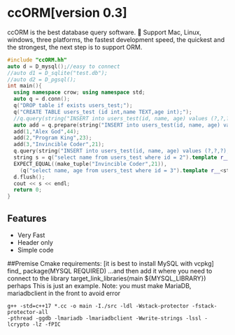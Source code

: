 ﻿# ccORM[version 0.3]
ccORM is the best database query software.
🚀 Support Mac, Linux, windows, three platforms, the fastest development speed, the quickest and the strongest, the next step is to support ORM.
```c++
#include "ccORM.hh"
auto d = D_mysql();//easy to connect
//auto d1 = D_sqlite("test.db");
//auto d2 = D_pgsql();
int main(){
  using namespace crow; using namespace std;
  auto q = d.conn();
  q("DROP table if exists users_test;");
  q("CREATE TABLE users_test (id int,name TEXT,age int);");
  //q.query(string("INSERT into users_test(id, name, age) values (?,?,?);"))(4, "Deaod", 32);
  auto add = q.prepare(string("INSERT into users_test(id, name, age) values (?,?,?);"));
  add(1,"Alex God",44);
  add(2,"Program King",23);
  add(3,"Invincible Coder",21);
  q.query(string("INSERT into users_test(id, name, age) values (?,?,?);"))(4, "Deaod", 32);
  string s = q("select name from users_test where id = 2").template r__<string>();
  EXPECT_EQUAL((make_tuple("Invincible Coder",21)),
    (q("select name, age from users_test where id = 3").template r__<string,int>()));
  d.flush();
  cout << s << endl;
  return 0;
}
```

## Features
 - Very Fast
 - Header only
 - Simple code

##Premise
Cmake requirements: [it is best to install MySQL with vcpkg]
find_ package(MYSQL REQUIRED)
...and then add it where you need to connect to the library
target_link_libraries(main ${MYSQL_LIBRARY})
perhaps
This is just an example. Note: you must make MariaDB, mariadbclient in the front to avoid error
```
g++ -std=c++17 *.cc -o main -I./src -ldl -Wstack-protector -fstack-protector-all
-pthread -ggdb -lmariadb -lmariadbclient -Wwrite-strings -lssl -lcrypto -lz -fPIC 
```